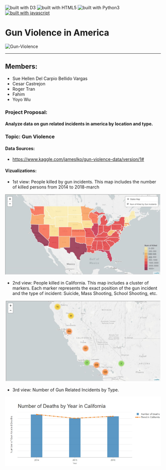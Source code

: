 ![built with D3](https://img.shields.io/badge/built%20with-D3-yellow.svg)
![built with HTML5](https://img.shields.io/badge/built%20with-HTML5-yellowgreen.svg)
![built with Python3](https://img.shields.io/badge/built%20with-Python3-red.svg)
[![built with javascript](https://img.shields.io/badge/built%20with-javascript-brightgreen.svg)](https://www.python.org/)

# Gun Violence in America

![Gun-Violence](https://noczone-fvdefpncfaxtmfnyjx.netdna-ssl.com/wp-content/uploads/2017/10/gunviolence.jpg)

***
## Members:
* Sue Hellen Del Carpio Bellido Vargas
* Cesar Castrejon
* Roger Tran
* Fahim
* Yoyo Wu

### Project Proposal: 
#### Analyze data on gun related incidents in america by location and type.

### Topic: Gun Violence

#### Data Sources: 
* https://www.kaggle.com/jameslko/gun-violence-data/version/1#

#### Vizualizations: 
* 1st view: People killed by gun incidents.
This map includes the number of killed persons from 2014 to 2018-march

![2-BasicMap1](images/states_map.JPG)

* 2nd view: People killed in California.
This map includes a cluster of markers. Each marker represents the exact position of the gun incident and the type of incident: Suicide, Mass Shooting, School Shooting, etc.

![2-BasicMap2](images/california_cluster_map.JPG)

* 3rd view: Number of Gun Related Incidents by Type.

![Visualization](images/DPY.jpg)
